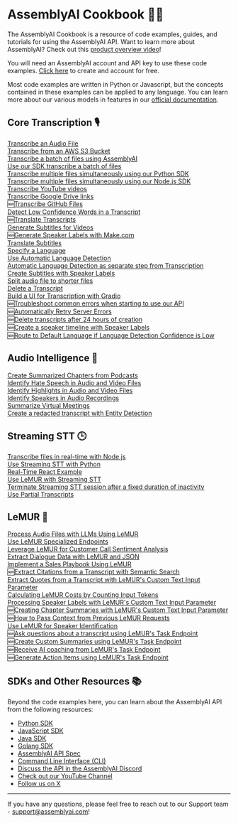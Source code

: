 # AssemblyAI Cookbook 🧑‍🍳
The AssemblyAI Cookbook is a resource of code examples, guides, and tutorials for using the AssemblyAI API. Want to learn more about AssemblyAI? Check out this [product overview video](https://youtu.be/UT1sBCuSJxE)!

You will need an AssemblyAI account and API key to use these code examples. [Click here](https://www.assemblyai.com/dashboard/signup) to create and account for free.

Most code examples are written in Python or Javascript, but the concepts contained in these examples can be applied to any language. You can learn more about our various models in features in our [official documentation](https://www.assemblyai.com/docs/).

## Core Transcription 🎙️
[Transcribe an Audio File](core-transcription/transcribe.ipynb)      
[Transcribe from an AWS S3 Bucket](core-transcription/transcribe_from_s3.ipynb)  
[Transcribe a batch of files using AssemblyAI](core-transcription/transcribe_batch_of_files)   
[Use our SDK transcribe a batch of files](core-transcription/SDK_transcribe_batch_of_files)  
[Transcribe multiple files simultaneously using our Python SDK](core-transcription/SDK_transcribe_batch_of_files/batch_transcription.ipynb)      
[Transcribe multiple files simultaneously using our Node.js SDK](core-transcription/SDK-Node-batch.md)   
[Transcribe YouTube videos](core-transcription/transcribe_youtube_videos.ipynb)  
[Transcribe Google Drive links](core-transcription/transcribing-google-drive-file.md)  
🆕[Transcribe GitHub Files](core-transcription/transcribing-github-files.md)  
[Detect Low Confidence Words in a Transcript](core-transcription/detecting-low-confidence-words.md)  
🆕[Translate Transcripts](core-transcription/translate_transcripts.ipynb)  
[Generate Subtitles for Videos](core-transcription/subtitles.ipynb)\
🆕[Generate Speaker Labels with Make.com](core-transcription/make.com-speaker-labels.md)\
[Translate Subtitles](core-transcription/translate_subtitles.ipynb)     
[Specify a Language](core-transcription/specify-language.ipynb)  
[Use Automatic Language Detection](core-transcription/automatic-language-detection.ipynb)    
[Automatic Language Detection as separate step from Transcription](core-transcription/automatic-language-detection-separate.ipynb)    
[Create Subtitles with Speaker Labels](core-transcription/speaker_labelled_subtitles.ipynb)   
[Split audio file to shorter files](core-transcription/split_audio_file)   
[Delete a Transcript ](core-transcription/delete_transcript.ipynb)  
[Build a UI for Transcription with Gradio](core-transcription/gradio-frontend.ipynb)  
🆕[Troubleshoot common errors when starting to use our API](core-transcription/common_errors_and_solutions.md)  
🆕[Automatically Retry Server Errors](core-transcription/retry-server-error.ipynb)  
🆕[Delete transcripts after 24 hours of creation](core-transcription/schedule_delete.ipynb)  
🆕[Create a speaker timeline with Speaker Labels](core-transcription/speaker_timeline.ipynb)\
🆕[Route to Default Language if Language Detection Confidence is Low](core-transcription/automatic-language-detection-route-default-language.ipynb)

## Audio Intelligence 🤖
[Create Summarized Chapters from Podcasts](audio-intelligence/auto_chapters.ipynb)  
[Identify Hate Speech in Audio and Video Files](audio-intelligence/content_moderation.ipynb)     
[Identify Highlights in Audio and Video Files](audio-intelligence/key_phrases.ipynb)      
[Identify Speakers in Audio Recordings](audio-intelligence/speaker_labels.ipynb)      
[Summarize Virtual Meetings](audio-intelligence/summarization.ipynb)      
[Create a redacted transcript with Entity Detection](audio-intelligence/entity_redaction.ipynb)      

## Streaming STT 🕒
[Transcribe files in real-time with Node.js](streaming-stt/file-transcription-nodejs)\
[Use Streaming STT with Python](streaming-stt/real-time.ipynb)\
[Real-Time React Example](https://github.com/AssemblyAI-Examples/realtime-react-example)      \
[Use LeMUR with Streaming STT](streaming-stt/real_time_lemur.ipynb)\
[Terminate Streaming STT session after a fixed duration of inactivity](streaming-stt/terminate_realtime_programmatically.ipynb)\
[Use Partial Transcripts](streaming-stt/partial_transcripts.ipynb)

## LeMUR 🐾
[Process Audio Files with LLMs Using LeMUR](lemur/using-lemur.ipynb)  
[Use LeMUR Specialized Endpoints](lemur/specialized-endpoints.ipynb)  
[Leverage LeMUR for Customer Call Sentiment Analysis](lemur/call-sentiment-analysis.ipynb)     
[Extract Dialogue Data with LeMUR and JSON](lemur/dialogue-data.ipynb)         
[Implement a Sales Playbook Using LeMUR](lemur/sales-playbook.ipynb)     
🆕[Extract Citations from a Transcript with Semantic Search](lemur/transcript-citations.ipynb)    
[Extract Quotes from a Transcript with LeMUR's Custom Text Input Parameter](lemur/timestamped-transcripts.ipynb)    
[Calculating LeMUR Costs by Counting Input Tokens](lemur/counting-tokens.ipynb)  
[Processing Speaker Labels with LeMUR's Custom Text Input Parameter](lemur/input-text-speaker-labels.ipynb)  
🆕[Creating Chapter Summaries with LeMUR's Custom Text Input Parameter](lemur/input-text-chapters.ipynb)  
🆕[How to Pass Context from Previous LeMUR Requests](lemur/past-response-prompts.ipynb)  
[Use LeMUR for Speaker Identification](lemur/speaker-identification.ipynb)  
🆕[Ask questions about a transcript using LeMUR's Task Endpoint](lemur/task-endpoint-structured-QA.ipynb)  
🆕[Create Custom Summaries using LeMUR's Task Endpoint](lemur/task-endpoint-custom-summary.ipynb)    
🆕[Receive AI coaching from LeMUR's Task Endpoint](lemur/task-endpoint-ai-coach.ipynb)    
🆕[Generate Action Items using LeMUR's Task Endpoint](lemur/task-endpoint-action-items.ipynb)

## SDKs and Other Resources 📚
Beyond the code examples here, you can learn about the AssemblyAI API from the following resources:
- [Python SDK](https://github.com/AssemblyAI/assemblyai-python-sdk)
- [JavaScript SDK](https://github.com/AssemblyAI/assemblyai-node-sdk)
- [Java SDK](https://github.com/AssemblyAI/assemblyai-java-sdk)
- [Golang SDK](https://github.com/AssemblyAI/assemblyai-go-sdk)
- [AssemblyAI API Spec](https://github.com/AssemblyAI/assemblyai-api-spec)
- [Command Line Interface (CLI)](https://github.com/AssemblyAI/assemblyai-cli)
- [Discuss the API in the AssemblyAI Discord](https://www.assemblyai.com/discord)
- [Check out our YouTube Channel](https://www.youtube.com/c/assemblyai)
- [Follow us on X](https://twitter.com/AssemblyAI)

***
If you have any questions, please feel free to reach out to our Support team - support@assemblyai.com!
